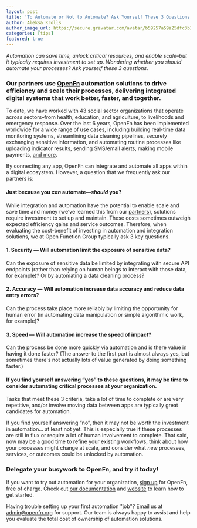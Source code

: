 ```yaml
---
layout: post
title: 'To Automate or Not to Automate? Ask Yourself These 3 Questions.'
author: Aleksa Krolls
author_image_url: https://secure.gravatar.com/avatar/b59257a59a25dfc3b3e3ba1b5184dbf4
categories: [tips]
featured: true
---
```


_Automation can save time, unlock critical resources, and enable scale–but it
typically requires investment to set up. Wondering whether you should automate
your processes? Ask yourself these 3 questions._

<!--truncate-->

### Our partners use [OpenFn](https://openfn.org) automation solutions to drive efficiency and scale their processes, delivering integrated digital systems that work better, faster, and together.

To date, we have worked with 43 social sector organizations that operate across
sectors–from health, education, and agriculture, to livelihoods and emergency
response. Over the last 6 years, OpenFn has been implemented worldwide for a
wide range of use cases, including building real-time data monitoring systems,
streamlining data cleaning pipelines, securely exchanging sensitive information,
and automating routine processes like uploading indicator results, sending
SMS/email alerts, making mobile payments,
[and more](https://openfn.org/solutions).

By connecting any app, OpenFn can integrate and automate all apps within a
digital ecosystem. However, a question that we frequently ask our partners is:

#### Just because you _can_ automate—_should_ you?

While integration and automation have the potential to enable scale and save
time and money (we’ve learned this from our
[partners](https:openfn.org/clients)), solutions require investment to set up
and maintain. These costs sometimes outweigh expected efficiency gains and
service outcomes. Therefore, when evaluating the cost-benefit of investing in
automation and integration solutions, we at Open Function Group typically ask 3
key questions.

#### 1. Security — Will automation limit the exposure of sensitive data?

Can the exposure of sensitive data be limited by integrating with secure API
endpoints (rather than relying on human beings to interact with those data, for
example)? Or by automating a data cleaning process?

#### 2. Accuracy — Will automation increase data accuracy and reduce data entry errors?

Can the process take place more reliably by limiting the opportunity for human
error (in automating data manipulation or simple algorithmic work, for example)?

#### 3. Speed — Will automation increase the speed of impact?

Can the process be done more quickly via automation and is there value in having
it done faster? (The answer to the first part is almost always yes, but
sometimes there's not actually lots of value generated by doing something
faster.)

#### If you find yourself answering “yes” to these questions, it may be time to consider automating critical processes at your organization.

Tasks that meet these 3 criteria, take a lot of time to complete or are very
repetitive, and/or involve moving data between apps are typically great
candidates for automation.

If you find yourself answering “no”, then it may not be worth the investment in
automation... at least not yet. This is especially true if these processes are
still in flux or require a lot of human involvement to complete. That said, now
may be a good time to refine your existing workflows, think about how your
processes might change at scale, and consider what _new_ processes, services, or
outcomes could be unlocked by automation.

### Delegate your busywork to OpenFn, and try it today!

If you want to try out automation for your organization,
[sign up](https://www.openfn.org/signup) for OpenFn, free of charge. Check out
[our documentation](https://docs.openfn.org/) and
[website](http://www.openfn.org) to learn how to get started.

Having trouble setting up your first automation "job"? Email us at
[admin@openfn.org](mailto:admin@openfn.org) for support. Our team is always
happy to assist and help you evaluate the total cost of ownership of automation
solutions.
